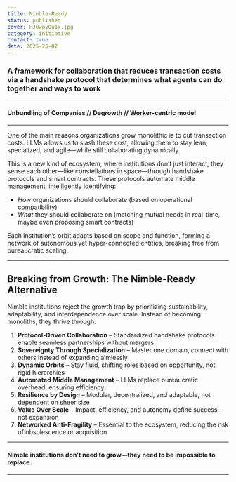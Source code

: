 ```yaml
---
title: Nimble-Ready
status: published
cover: HJ0wpyOu1x.jpg
category: initiative
contact: true
date: 2025-26-02
---
```


### A framework for collaboration that reduces transaction costs via a handshake protocol that determines what agents can do together and ways to work

---

#### Unbundling of Companies // Degrowth // Worker-centric model

---

One of the main reasons organizations grow monolithic is to cut transaction costs. LLMs allows us to slash these cost, allowing them to stay lean, specialized, and agile—while still collaborating dynamically.

This is a new kind of ecosystem, where institutions don’t just interact, they sense each other—like constellations in space—through handshake protocols and smart contracts. These protocols automate middle management, intelligently identifying:

- *How* organizations should collaborate (based on operational compatibility)
- *What* they should collaborate on (matching mutual needs in real-time, maybe even proposing smart contracts)

Each institution’s orbit adapts based on scope and function, forming a network of autonomous yet hyper-connected entities, breaking free from bureaucratic scaling.

---

## Breaking from Growth: The Nimble-Ready Alternative

Nimble institutions reject the growth trap by prioritizing sustainability, adaptability, and interdependence over scale. Instead of becoming monoliths, they thrive through:

1. **Protocol-Driven Collaboration** – Standardized handshake protocols enable seamless partnerships without mergers
1. **Sovereignty Through Specialization** – Master one domain, connect with others instead of expanding aimlessly
1. **Dynamic Orbits** – Stay fluid, shifting roles based on opportunity, not rigid hierarchies
1. **Automated Middle Management** – LLMs replace bureaucratic overhead, ensuring efficiency
1. **Resilience by Design** – Modular, decentralized, and adaptable, not dependent on sheer size
1. **Value Over Scale** – Impact, efficiency, and autonomy define success—not expansion
1. **Networked Anti-Fragility** – Essential to the ecosystem, reducing the risk of obsolescence or acquisition

---

#### Nimble institutions don’t need to **grow**—they need to be **impossible to replace**.

---